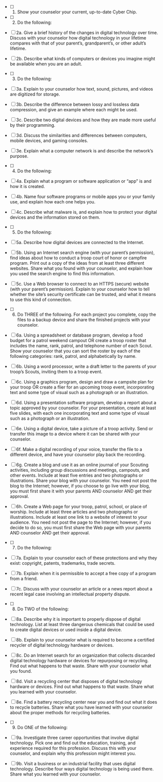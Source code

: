 



- [ ] 1. Show your counselor your current, up-to-date Cyber Chip.
- [ ] 2. Do the following:
- [ ] 2a. Give a brief history of the changes in digital technology over time. Discuss with your counselor how digital technology in your lifetime compares with that of your parent’s, grandparent’s, or other adult’s lifetime.
- [ ] 2b. Describe what kinds of computers or devices you imagine might be available when you are an adult.
- [ ] 3. Do the following:
- [ ] 3a. Explain to your counselor how text, sound, pictures, and videos are digitized for storage.
- [ ] 3b. Describe the difference between lossy and lossless data compression, and give an example where each might be used.
- [ ] 3c. Describe two digital devices and how they are made more useful by their programming.
- [ ] 3d. Discuss the similarities and differences between computers, mobile devices, and gaming consoles.
- [ ] 3e. Explain what a computer network is and describe the network’s purpose.
- [ ] 4.  Do the following:
- [ ] 4a. Explain what a program or software application or “app” is and how it is created.
- [ ] 4b. Name four software programs or mobile apps you or your family use, and explain how each one helps you.
- [ ] 4c. Describe what malware is, and explain how to protect your digital devices and the information stored on them.
- [ ] 5.  Do the following:
- [ ] 5a. Describe how digital devices are connected to the Internet.
- [ ] 5b. Using an Internet search engine (with your parent’s permission), find ideas about how to conduct a troop court of honor or campfire program. Print out a copy of the ideas from at least three different websites. Share what you found with your counselor, and explain how you used the search engine to find this information.
- [ ] 5c. Use a Web browser to connect to an HTTPS (secure) website (with your parent’s permission). Explain to your counselor how to tell whether the site’s security certificate can be trusted, and what it means to use this kind of connection.
- [ ] 6.  Do THREE of the following. For each project you complete, copy the files to a backup device and share the finished projects with your counselor.
- [ ] 6a. Using a spreadsheet or database program, develop a food budget for a patrol weekend campout OR create a troop roster that includes the name, rank, patrol, and telephone number of each Scout. Show your counselor that you can sort the roster by each of the following categories: rank, patrol, and alphabetically by name.
- [ ] 6b. Using a word processor, write a draft letter to the parents of your troop’s Scouts, inviting them to a troop event.
- [ ] 6c. Using a graphics program, design and draw a campsite plan for your troop OR create a flier for an upcoming troop event, incorporating text and some type of visual such as a photograph or an illustration.
- [ ] 6d. Using a presentation software program, develop a report about a topic approved by your counselor. For your presentation, create at least five slides, with each one incorporating text and some type of visual such as a photograph or an illustration.
- [ ] 6e. Using a digital device, take a picture of a troop activity. Send or transfer this image to a device where it can be shared with your counselor.
- [ ] 6f. Make a digital recording of your voice, transfer the file to a different device, and have your counselor play back the recording.
- [ ] 6g. Create a blog and use it as an online journal of your Scouting activities, including group discussions and meetings, campouts, and other events. Include at least five entries and two photographs or illustrations. Share your blog with your counselor. You need not post the blog to the Internet; however, if you choose to go live with your blog, you must first share it with your parents AND counselor AND get their approval.
- [ ] 6h. Create a Web page for your troop, patrol, school, or place of worship. Include at least three articles and two photographs or illustrations. Include at least one link to a website of interest to your audience. You need not post the page to the Internet; however, if you decide to do so, you must first share the Web page with your parents AND counselor AND get their approval.
- [ ] 7.  Do the following:
- [ ] 7a. Explain to your counselor each of these protections and why they exist: copyright, patents, trademarks, trade secrets.
- [ ] 7b. Explain when it is permissible to accept a free copy of a program from a friend.
- [ ] 7c. Discuss with your counselor an article or a news report about a recent legal case involving an intellectual property dispute.
- [ ] 8.  Do TWO of the following:
- [ ] 8a. Describe why it is important to properly dispose of digital technology. List at least three dangerous chemicals that could be used to create digital devices or used inside a digital device.
- [ ] 8b. Explain to your counselor what is required to become a certified recycler of digital technology hardware or devices.
- [ ] 8c. Do an Internet search for an organization that collects discarded digital technology hardware or devices for repurposing or recycling. Find out what happens to that waste. Share with your counselor what you found.
- [ ] 8d. Visit a recycling center that disposes of digital technology hardware or devices. Find out what happens to that waste. Share what you learned with your counselor.
- [ ] 8e. Find a battery recycling center near you and find out what it does to recycle batteries. Share what you have learned with your counselor about the proper methods for recycling batteries.
- [ ] 9.  Do ONE of the following:
- [ ] 9a. Investigate three career opportunities that involve digital technology. Pick one and find out the education, training, and experience required for this profession. Discuss this with your counselor, and explain why this profession might interest you.
- [ ] 9b. Visit a business or an industrial facility that uses digital technology. Describe four ways digital technology is being used there. Share what you learned with your counselor.
 
